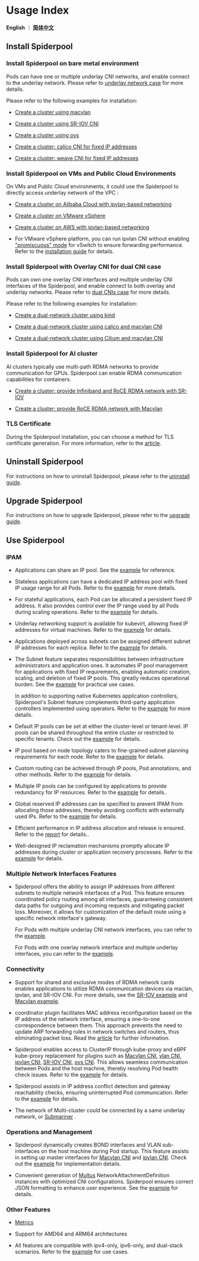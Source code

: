 # Usage Index

**English** ｜ [**简体中文**](./readme-zh_CN.md)

## Install Spiderpool

### Install Spiderpool on bare metal environment

Pods can have one or multiple underlay CNI networks, and enable connect to the underlay network. Please refer to [underlay network case](../concepts/arch.md#use-case-pod-with-multiple-underlay-cni-interfaces) for more details.

Please refer to the following examples for installation:

- [Create a cluster using macvlan](./install/underlay/get-started-macvlan.md)

- [Create a cluster using SR-IOV CNI](./install/underlay/get-started-sriov.md)

- [Create a cluster using ovs](./install/underlay/get-started-ovs.md)

- [Create a cluster: calico CNI for fixed IP addresses](./install/underlay/get-started-calico.md)

- [Create a cluster: weave CNI for fixed IP addresses](./install/underlay/get-started-weave.md)

### Install Spiderpool on VMs and Public Cloud Environments

On VMs and Public Cloud environments, it could use the Spiderpool to directly access underlay network of the VPC :

- [Create a cluster on Alibaba Cloud with ipvlan-based networking](./install/cloud/get-started-alibaba.md)

- [Create a cluster on VMware vSphere](./install/cloud/get-started-vmware.md)

- [Create a cluster on AWS with ipvlan-based networking](./install/cloud/get-started-aws.md)

- For VMware vSphere platform, you can run ipvlan CNI without enabling ["promiscuous" mode](https://docs.vmware.com/cn/VMware-vSphere/8.0/vsphere-security/GUID-3507432E-AFEA-4B6B-B404-17A020575358.html) for vSwitch to ensure forwarding performance. Refer to the [installation guide](./install/cloud/get-started-vmware.md) for details.

### Install Spiderpool with Overlay CNI for dual CNI case

Pods can own one overlay CNI interfaces and multiple underlay CNI interfaces of the Spiderpool, and enable connect to both overlay and underlay networks. Please refer to [dual CNIs case](../concepts/arch.md#use-case-pod-with-one-overlay-interface-and-multiple-underlay-interfaces) for more details.

Please refer to the following examples for installation:

- [Create a dual-network cluster using kind](./install/get-started-kind.md)

- [Create a dual-network cluster using calico and macvlan CNI](./install/overlay/get-started-calico.md)

- [Create a dual-network cluster using Cilium and macvlan CNI](./install/overlay/get-started-cilium.md)

### Install Spiderpool for AI cluster

AI clusters typically use multi-path RDMA networks to provide communication for GPUs. Spiderpool can enable RDMA communication capabilities for containers.

- [Create a cluster: provide Infiniband and RoCE RDMA network with SR-IOV](./install/ai/get-started-sriov.md)

- [Create a cluster: provide RoCE RDMA network with Macvlan](./install/ai/get-started-macvlan.md)

### TLS Certificate

During the Spiderpool installation, you can choose a method for TLS certificate generation. For more information, refer to the [article](./install/certificate.md).

## Uninstall Spiderpool

For instructions on how to uninstall Spiderpool, please refer to the [uninstall guide](./install/uninstall.md).

## Upgrade Spiderpool

For instructions on how to upgrade Spiderpool, please refer to the [upgrade guide](./install/upgrade.md).

## Use Spiderpool

### IPAM

- Applications can share an IP pool. See the [example](./spider-affinity.md) for reference.

- Stateless applications can have a dedicated IP address pool with fixed IP usage range for all Pods. Refer to the [example](./spider-subnet.md) for more details.

- For stateful applications, each Pod can be allocated a persistent fixed IP address. It also provides control over the IP range used by all Pods during scaling operations. Refer to the [example](./statefulset.md) for details.

- Underlay networking support is available for kubevirt, allowing fixed IP addresses for virtual machines. Refer to the [example](./kubevirt.md) for details.

- Applications deployed across subnets can be assigned different subnet IP addresses for each replica. Refer to the [example](./network-topology.md) for details.

- The Subnet feature separates responsibilities between infrastructure administrators and application ones.
  It automates IP pool management for applications with fixed IP requirements, enabling automatic creation, scaling, and deletion of fixed IP pools.
  This greatly reduces operational burden. See the [example](./spider-subnet.md) for practical use cases.

  In addition to supporting native Kubernetes application controllers, Spiderpool's Subnet feature complements third-party application controllers implemented using operators. Refer to the [example](./operator.md) for more details.

- Default IP pools can be set at either the cluster-level or tenant-level. IP pools can be shared throughout the entire cluster or restricted to specific tenants. Check out the [example](./spider-affinity.md) for details.

- IP pool based on node topology caters to fine-grained subnet planning requirements for each node. Refer to the [example](./network-topology.md) for details.

- Custom routing can be achieved through IP pools, Pod annotations, and other methods. Refer to the [example](./route.md) for details.

- Multiple IP pools can be configured by applications to provide redundancy for IP resources. Refer to the [example](./spider-ippool.md) for details..

- Global reserved IP addresses can be specified to prevent IPAM from allocating those addresses, thereby avoiding conflicts with externally used IPs. Refer to the [example](./reserved-ip.md) for details.

- Efficient performance in IP address allocation and release is ensured. Refer to the [report](../concepts/ipam-performance.md) for details..

- Well-designed IP reclamation mechanisms promptly allocate IP addresses during cluster or application recovery processes. Refer to the [example](../concepts/ipam-des.md) for details.

### Multiple Network Interfaces Features

- Spiderpool offers the ability to assign IP addresses from different subnets to multiple network interfaces of a Pod. This feature ensures coordinated policy routing among all interfaces, guaranteeing consistent data paths for outgoing and incoming requests and mitigating packet loss. Moreover, it allows for customization of the default route using a specific network interface's gateway.

    For Pods with multiple underlay CNI network interfaces, you can refer to the [example](./multi-interfaces-annotation.md).

    For Pods with one overlay network interface and multiple underlay interfaces, you can refer to the [example](./install/overlay/get-started-calico.md).

### Connectivity

- Support for shared and exclusive modes of RDMA network cards enables applications to utilize RDMA communication devices via maclan, ipvlan, and SR-IOV CNI. For more details, see the [SR-IOV example](./install/ai/get-started-sriov.md) and  [Macvlan example](./install/ai/get-started-macvlan.md).

- coordinator plugin facilitates MAC address reconfiguration based on the IP address of the network interface, ensuring a one-to-one correspondence between them. This approach prevents the need to update ARP forwarding rules in network switches and routers, thus eliminating packet loss. Read the [article](../concepts/coordinator.md#fix-mac-address-prefix-for-pods) for further information.

- Spiderpool enables access to ClusterIP through kube-proxy and eBPF kube-proxy replacement for plugins such as [Macvlan CNI](https://github.com/containernetworking/plugins/tree/main/plugins/main/macvlan),
[vlan CNI](https://github.com/containernetworking/plugins/tree/main/plugins/main/vlan),
[ipvlan CNI](https://github.com/containernetworking/plugins/tree/main/plugins/main/ipvlan),
[SR-IOV CNI](https://github.com/k8snetworkplumbingwg/sriov-cni),
[ovs CNI](https://github.com/k8snetworkplumbingwg/ovs-cni). This allows seamless communication between Pods and the host machine, thereby resolving Pod health check issues. Refer to the [example](./underlay_cni_service.md) for details.

- Spiderpool assists in IP address conflict detection and gateway reachability checks, ensuring uninterrupted Pod communication. Refer to the [example](../concepts/coordinator.md) for details.

- The network of Multi-cluster could be connected by a same underlay network, or [Submariner](./submariner.md) .

### Operations and Management

- Spiderpool dynamically creates BOND interfaces and VLAN sub-interfaces on the host machine during Pod startup. This feature assists in setting up master interfaces for  [Macvlan CNI](https://github.com/containernetworking/plugins/tree/main/plugins/main/macvlan) and [ipvlan CNI](https://github.com/containernetworking/plugins/tree/main/plugins/main/ipvlan). Check out the [example](../reference/plugin-ifacer.md) for implementation details.

- Convenient generation of [Multus](https://github.com/k8snetworkplumbingwg/multus-cni) NetworkAttachmentDefinition instances with optimized CNI configurations. Spiderpool ensures correct JSON formatting to enhance user experience. See the [example](./spider-multus-config.md) for details.

### Other Features

- [Metrics](../reference/metrics.md)

- Support for AMD64 and ARM64 architectures

- All features are compatible with ipv4-only, ipv6-only, and dual-stack scenarios. Refer to the [example](./spider-ippool.md) for use cases.
